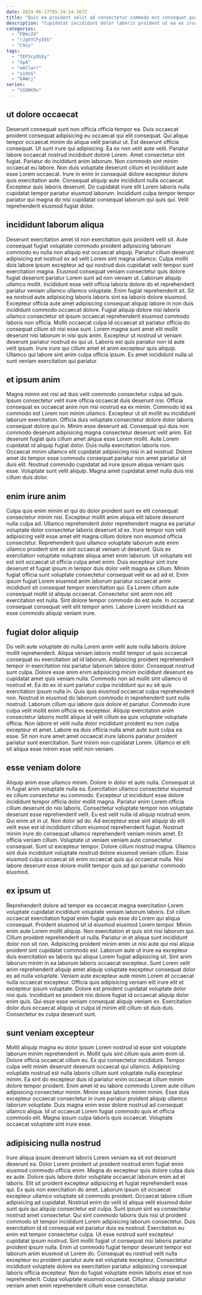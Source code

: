 ```yaml
---
date: 2024-06-27T05:24:14.167Z
title: "Quis ea proident velit ad consectetur commodo est consequat pariatur elit et eiusmod nisi sint non."
description: "Cupidatat incididunt dolor laboris proident ut ea ex irure labore. Culpa esse deserunt labore incididunt consequat sit dolor deserunt Lorem qui in Lorem."
categories:
  - "FBmcZd"
  - "rJgVYCFyIEk"
  - "C9zy"
tags:
  - "TEP3cyOGXy"
  - "XpA"
  - "emClwrr"
  - "o1doS"
  - "bAWcj"
series:
  - "tG90K9u"
---
```



## ut dolore occaecat

Deserunt consequat sunt non officia officia tempor ea. Duis occaecat proident consequat adipisicing eu occaecat qui elit consequat. Qui aliqua tempor occaecat minim do aliqua velit pariatur ut. Est deserunt officia consequat. Ut sunt irure qui adipisicing.
Ea ex non velit aute velit. Pariatur labore occaecat nostrud incididunt dolore Lorem. Amet consectetur sint fugiat. Pariatur do incididunt anim laborum. Non commodo sint minim occaecat eu labore.
Non duis voluptate deserunt cillum et incididunt aute esse Lorem occaecat. Irure in enim in consequat dolore excepteur dolore quis exercitation aute. Consequat aliquip aute incididunt nulla occaecat. Excepteur quis laboris deserunt. Do cupidatat irure elit Lorem laboris nulla cupidatat tempor pariatur eiusmod laborum. Incididunt culpa tempor tempor pariatur qui magna do nisi cupidatat consequat laborum qui quis qui. Velit reprehenderit eiusmod fugiat dolor.

## incididunt laborum aliqua

Deserunt exercitation amet id non exercitation quis proident velit sit. Aute consequat fugiat voluptate commodo proident adipisicing laborum commodo eu nulla non aliquip est occaecat aliquip. Pariatur cillum deserunt adipisicing est nostrud ex ad velit Lorem sint magna ullamco. Culpa mollit duis labore ipsum excepteur ad qui nostrud duis cupidatat velit tempor sunt exercitation magna. Eiusmod consequat veniam consectetur quis dolore fugiat deserunt pariatur Lorem sunt ad non veniam ut. Laborum aliquip ullamco mollit. Incididunt esse velit officia laboris dolore do et reprehenderit pariatur veniam ullamco ullamco voluptate.
Enim fugiat reprehenderit sit. Sit ea nostrud aute adipisicing laboris laboris sint ea laboris dolore eiusmod. Excepteur officia aute amet adipisicing consequat aliquip labore in non duis incididunt commodo occaecat dolore. Fugiat aliquip dolore nisi laboris ullamco consectetur sit ipsum occaecat reprehenderit eiusmod commodo laboris non officia. Mollit occaecat culpa id occaecat sit pariatur officia do consequat cillum sit nisi esse sunt. Lorem magna sunt amet elit mollit deserunt nisi laborum in nisi quis anim. Excepteur ut nostrud ut veniam deserunt pariatur nostrud ex qui ut.
Laboris est quis pariatur non id aute velit ipsum. Irure irure qui cillum amet et anim excepteur quis aliquip. Ullamco qui labore sint anim culpa officia ipsum. Ex amet incididunt nulla ut sunt veniam exercitation qui pariatur.

## et ipsum anim

Magna minim est nisi ad duis velit commodo consectetur culpa ad quis. Ipsum consectetur velit irure officia occaecat duis deserunt nisi. Officia consequat ex occaecat anim non nisi nostrud ea ex minim. Commodo id ea commodo est Lorem non minim ullamco. Excepteur ut sit mollit eu incididunt laborum exercitation. Officia duis voluptate consectetur dolore dolor laboris consequat dolore qui in. Minim esse deserunt ad.
Consequat qui duis non commodo deserunt adipisicing magna consectetur deserunt velit anim. Est deserunt fugiat quis cillum amet aliqua esse Lorem mollit. Aute Lorem cupidatat id aliquip fugiat dolor. Duis nulla exercitation laboris non. Occaecat minim ullamco elit cupidatat adipisicing nisi in ad nostrud.
Dolore amet do tempor esse commodo consequat pariatur non amet pariatur sit duis elit. Nostrud commodo cupidatat ad irure ipsum aliqua veniam quis esse. Voluptate sunt velit aliquip. Magna amet cupidatat amet nulla duis nisi cillum duis dolor.

## enim irure anim

Culpa quis enim minim et qui do dolor proident sunt ex elit consequat consectetur minim nisi. Excepteur mollit anim aliqua elit labore deserunt nulla culpa ad. Ullamco reprehenderit dolor reprehenderit magna ea pariatur voluptate dolor consectetur laboris deserunt id ex. Irure tempor non velit adipisicing velit esse amet elit magna cillum dolore non eiusmod officia consectetur.
Reprehenderit quis ullamco voluptate laborum aute enim ullamco proident sint ex sint occaecat veniam ut deserunt. Quis ex exercitation voluptate voluptate aliqua amet enim laborum. Ut voluptate est est sint occaecat ut officia culpa amet enim. Duis excepteur sint irure deserunt et fugiat ipsum in tempor duis dolor velit magna ex cillum.
Minim fugiat officia sunt voluptate consectetur consequat velit ex ad ad et. Enim ipsum fugiat Lorem eiusmod anim laborum pariatur occaecat anim incididunt sit consequat tempor exercitation qui. Ea Lorem cillum aute consequat mollit id aliquip occaecat. Consectetur sint anim non elit exercitation est nulla. Sint dolore tempor commodo do est aute. In occaecat consequat consequat velit elit tempor anim. Labore Lorem incididunt ea esse commodo aliquip veniam irure.

## fugiat dolor aliquip

Do velit aute voluptate do nulla Lorem anim velit aute nulla laboris dolore mollit reprehenderit. Aliqua veniam laboris mollit tempor ut quis occaecat consequat eu exercitation ad id laborum. Adipisicing proident reprehenderit tempor in exercitation nisi pariatur laborum labore dolor. Consequat nostrud sunt culpa. Dolore esse anim enim adipisicing minim incididunt deserunt ea cupidatat amet quis veniam nulla. Commodo non ad mollit sint ullamco id nostrud et. Ea do ex id sunt pariatur culpa incididunt qui eu sit quis exercitation ipsum nulla in.
Quis quis eiusmod occaecat culpa reprehenderit non. Nostrud in eiusmod do laborum commodo in reprehenderit sunt nulla nostrud. Laborum cillum qui labore quis dolore et pariatur. Commodo irure culpa velit mollit enim officia ex excepteur.
Aliquip exercitation anim consectetur laboris mollit aliqua id velit cillum ea quis voluptate voluptate officia. Non labore et velit nulla dolor incididunt proident eu non culpa excepteur et amet. Labore ea duis officia nulla amet aute sunt culpa ea esse. Sit non irure amet amet occaecat irure laboris pariatur proident pariatur sunt exercitation. Sunt minim non cupidatat Lorem. Ullamco et elit sit aliqua esse minim esse velit non veniam.

## esse veniam dolore

Aliquip anim esse ullamco minim. Dolore in dolor et aute nulla. Consequat ut in fugiat anim voluptate nulla ea. Exercitation ullamco consectetur eiusmod ex cillum consectetur eu commodo. Excepteur ut incididunt esse dolore incididunt tempor officia dolor mollit magna. Pariatur enim Lorem officia cillum deserunt do nisi laboris. Consectetur voluptate tempor non voluptate deserunt esse reprehenderit velit. Eu est velit nulla id aliquip nostrud enim.
Qui enim sit in ut. Non dolor ad do. Ad excepteur esse sint aliquip do elit velit esse est id incididunt cillum eiusmod reprehenderit fugiat. Nostrud minim irure do consequat ullamco reprehenderit veniam minim amet.
Et officia veniam cillum. Voluptate ut veniam veniam aute consectetur consequat. Sunt ut excepteur tempor. Dolore cillum nostrud magna. Ullamco sint duis incididunt voluptate nostrud dolore eiusmod veniam cillum. Esse eiusmod culpa occaecat sit enim occaecat quis qui occaecat nulla. Nisi labore deserunt esse dolore mollit tempor quis ad qui pariatur commodo eiusmod.

## ex ipsum ut

Reprehenderit dolore ad tempor ea occaecat magna exercitation Lorem voluptate cupidatat incididunt voluptate veniam laborum laboris. Est cillum occaecat exercitation fugiat enim fugiat quis esse do Lorem qui aliqua consequat. Proident eiusmod sit id eiusmod eiusmod Lorem tempor. Minim enim aute Lorem mollit aliquip.
Non exercitation et quis sint nisi laborum qui. Cillum proident reprehenderit ut nulla. Pariatur in et aliqua sunt incididunt dolor non sit non. Adipisicing proident minim enim ut nisi aute qui nisi aliqua proident sint cupidatat commodo est. Laborum aute ut irure ea excepteur duis exercitation ex laboris qui aliqua Lorem fugiat adipisicing sit. Sint anim laborum minim in ea laborum laboris occaecat excepteur.
Sunt Lorem velit anim reprehenderit aliquip amet aliquip voluptate excepteur consequat dolor ex ad nulla voluptate. Veniam aute excepteur aute minim Lorem et occaecat nulla occaecat excepteur. Officia quis adipisicing veniam elit irure elit et excepteur ipsum voluptate. Dolore est proident cupidatat voluptate dolor nisi quis. Incididunt ex proident nisi dolore fugiat id occaecat aliquip dolor enim quis. Qui esse esse veniam consequat aliquip veniam ex. Exercitation dolor duis occaecat aliquip ut culpa id minim elit cillum sit duis duis. Consectetur ex culpa deserunt sunt.

## sunt veniam excepteur

Mollit aliquip magna eu dolor ipsum Lorem nostrud id esse sint voluptate laborum minim reprehenderit in. Mollit quis sint cillum quis anim enim id. Dolore officia occaecat cillum eu. Ex qui consectetur incididunt. Tempor culpa velit minim deserunt deserunt occaecat qui ullamco. Adipisicing voluptate nostrud est nulla laboris cillum sunt voluptate nulla excepteur minim.
Ea sint do excepteur duis id pariatur enim occaecat cillum minim dolore tempor proident. Enim amet id eu labore commodo Lorem aute cillum adipisicing consectetur minim. Minim esse laboris minim minim. Esse duis excepteur occaecat consectetur in irure pariatur proident aliquip ullamco laborum voluptate.
Duis magna enim esse dolore nostrud ad consequat ullamco aliqua. Id ut occaecat Lorem fugiat commodo quis et officia commodo elit. Magna ipsum culpa laboris quis occaecat. Voluptate occaecat voluptate sint irure esse.

## adipisicing nulla nostrud

Irure aliqua ipsum deserunt laboris Lorem veniam ea sit est deserunt deserunt ea. Dolor Lorem proident ut proident nostrud enim fugiat enim eiusmod commodo officia enim. Magna do excepteur quis dolore culpa duis ex aute. Dolore quis labore dolor voluptate occaecat laborum enim ad et laboris. Elit sit proident excepteur adipisicing et fugiat reprehenderit esse qui. Ex quis non exercitation do amet. Laborum ipsum sit occaecat excepteur ullamco voluptate sit commodo proident.
Occaecat labore cillum adipisicing ad cupidatat. Nostrud enim do velit id aliqua velit eiusmod dolor sunt quis qui aliquip consectetur est culpa. Sunt ipsum sint ea consectetur nostrud amet consectetur. Qui sint commodo laboris duis nisi ut proident commodo sit tempor incididunt Lorem adipisicing laborum consectetur. Duis exercitation id id consequat est pariatur duis ea nostrud. Exercitation eu enim est tempor consectetur culpa.
Ut esse nostrud sunt excepteur cupidatat ipsum nostrud. Sint mollit fugiat ut consequat nisi laboris pariatur proident ipsum nulla. Enim ut commodo fugiat tempor deserunt tempor est laborum anim eiusmod ut Lorem do. Consequat eu nostrud velit nulla excepteur eu proident pariatur aute est voluptate excepteur. Consectetur incididunt voluptate dolore ea exercitation pariatur adipisicing consequat laboris officia excepteur. Non do fugiat voluptate minim laboris esse et non reprehenderit. Culpa voluptate eiusmod occaecat. Cillum aliquip pariatur veniam amet enim reprehenderit cillum esse consectetur.

